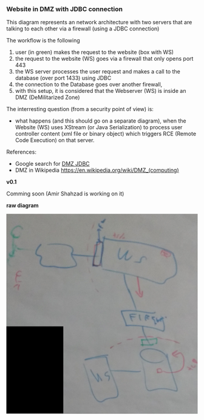 ### Website in DMZ with JDBC connection

This diagram represents an network architecture with two servers that are talking to each other via a firewall (using a JDBC connection)

The workflow is the following

1. user (in green) makes  the request to the website (box with WS)
2. the request to the website (WS) goes via a firewall that only opens port 443
3. the WS server processes the user request and makes a call to the database (over port 1433) using JDBC
4. the connection to the Database goes over another firewall, 
5. with this setup, it is considered that the Webserver (WS) is inside an DMZ (DeMilitarized Zone)

The interresting question (from a security point of view)  is:

-  what happens (and this should go on a separate diagram), when the Website (WS) uses XStream (or Java Serialization) to process user controller content (xml file or binary object) which triggers RCE (Remote Code Execution) on that server.


References: 
  - Google search for [DMZ JDBC](https://www.google.co.uk/search?q=dmz+jdbc&source=lnms&tbm=isch&sa=X&ved=0ahUKEwitueb3ntzMAhUYM8AKHd5NBhEQ_AUICCgC&biw=1005&bih=706&dpr=2)
  - DMZ in Wikipedia https://en.wikipedia.org/wiki/DMZ_(computing)
  
**v0.1**

Comming soon (Amir Shahzad is working on it)

**raw diagram**

![](images/website-in-dmz-with-jdbc-connection.jpg)

